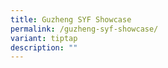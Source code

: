 ```yaml
---
title: Guzheng SYF Showcase
permalink: /guzheng-syf-showcase/
variant: tiptap
description: ""
---
```

